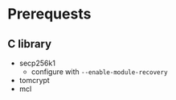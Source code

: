 # Prerequests
## C library
- secp256k1
  - configure with `--enable-module-recovery`
- tomcrypt
- mcl

